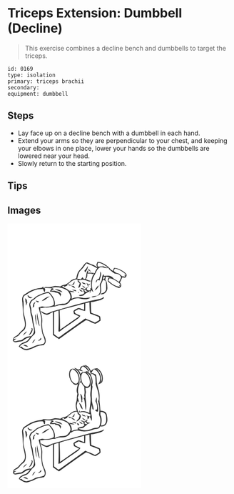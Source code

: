 # Triceps Extension: Dumbbell (Decline)
> This exercise combines a decline bench and dumbbells to target the triceps.

``` 
id: 0169 
type: isolation 
primary: triceps brachii 
secondary:  
equipment: dumbbell 
``` 

## Steps

 - Lay face up on a decline bench with a dumbbell in each hand.
 - Extend your arms so they are perpendicular to your chest, and keeping your elbows in one place, lower your hands so the dumbbells are lowered near your head.
 - Slowly return to the starting position.

## Tips


## Images

<svg width="300" height="296" viewBox="0 0 225 222" xmlns="http://www.w3.org/2000/svg">
  <g fill="#FFF">
    <path d="M0 0h225v222H0V0m151.34 64.55c-.59 1.74-1.55 3.41-1.73 5.26.41 1.4 1.31 2.57 2 3.84-2.54-1.71-5.29-3.06-7.98-4.49-2.98-.73-5.73-2.1-8.48-3.42-2.04-1.05-4.03.65-5.31 2.09-2.8 3.23-4.89 7.05-8.09 9.94-4.13 3.68-5.09 9.37-6.12 14.52-4.15.73-8.47 2.15-11.05 5.71-2.29 1.4-4.4 3.06-6.76 4.33-3.2.67-6.46 1.39-9.08 3.48-3.25-.37-6.5-1.11-9.79-.86-3.31.54-6.41 2.33-9.86 1.95-2.7.09-6.35-1.15-7.96 1.82-.64-.9-.88-1.98-1.13-3.02-1.09 1.11-2.25 2.45-3.94 2.48-6.98.45-13.8 2.65-19.92 5.99-2.98 2-5.93 4.03-9 5.89-3.04 3.65-2.83 8.69-2.05 13.1-.02 4.95.97 9.83.9 14.79-.03 8.13 4.29 15.77 3.22 23.94-1 5.89-6.85 8.54-10.04 13.03-2.14 3.44-6.6 4.09-9.03 7.2-.57 1.53-.89 3.13-1.33 4.7 1.64 1.25 3.36 3.17 5.65 2.4 3.54-1.04 7.38-.76 10.84-1.98 3.82-2.97 7.85-5.81 12.87-6.21-2.45 2.74-4.49 6.32-8.14 7.61-4.36 1.39-9.22 3.55-11.09 8.04 4.36 2.56 8.59 6.3 13.99 5.94 4.32-1.42 8.8-2.47 12.8-4.71 4.72-2.78 10.3-2.98 15.54-4.06 1.44-1.72 3.06-3.61 2.98-5.99.52-6.47-4.56-11.59-5.17-17.84-.56-4.68-1.42-9.39-.8-14.11.78-6.23-.96-12.37-2.79-18.25-.74-2.19-.35-4.5-.13-6.73l.45.44.45.44c2.62.34 5.12-1.2 7.79-.79 5.25.57 10.2-1.62 15.4-1.73 3.5-.79 6.83-2.54 10.53-2.2 5.95.43 12.94-1.64 15.5-7.53 1.59-.42 3.09-1.09 4.22-2.32 4.32-1.93 9.25-2.58 13.73-.78 5.32.98 12.02 1.45 16.36-2.19-4.55.03-9.18 1.45-13.77.42-6.08-1.29-12.67-1.22-18.27 1.74 1.23-4.28-.59-8.55-2.86-12.12 2.71.49 5.45.91 8.21.64-2.77-1.5-5.91-1.94-8.98-2.34.21.52.61 1.57.81 2.1-2.95-4.84-8.77-6.25-13.42-8.87 1.6-.71 3.2-1.41 4.83-2.05l-1.81 1.22c.47.43.94.87 1.41 1.3 1.48-.85 3.04-1.57 4.6-2.24.03-.41.1-1.24.13-1.65 5.31-3.58 10.24-9.85 17.43-8.11.01.68.04 2.04.05 2.72.2 1.82 3.3 1.95 3.19 3.95-.63 2.27-1.65 4.39-2.54 6.56 2.8.83 3.34-2.59 4.3-4.45 1.35-3.3-2.38-5.54-4.33-7.51 3.7-.51 7.55-2.32 11.21-.63 3.23.75 6.46 3.36 9.86 1.92 0-.17.01-.51.02-.69-2.49-.26-4.84-1.09-7.07-2.19-.27-.18-.83-.55-1.11-.73 2.48-2.41 2.78-6 2.55-9.24 2.53.1 5.06.08 7.59.01l-.24 1.29c1.3-.68 2.63-1.33 4.16-1.25-5.51 7.15-5.62 16.54-4.77 25.12l-2.29-.28c.34.61 1.02 1.81 1.37 2.42-.69.27-2.05.83-2.73 1.1l-3.27-.72c-.36-.76-.72-1.51-1.08-2.26.89-.93 1.73-1.9 2.54-2.9-2.58 1.09-4.55 3.12-7.01 4.4l-.51-1.77c-1.58-.25-3.15-.52-4.71-.8.2.38.62 1.15.83 1.53 1.19.32 2.38.63 3.57.94-.13 2.12.65 4.06 1.9 5.74-.93.73-1.86 1.47-2.78 2.21-2.34.38-4.65.95-6.9 1.68 2.37 1.9 5.89 1.19 8.32-.12 2.84-3.53 7.11-5.13 11.01-7.13-.42 1.38-.78 2.78-1.09 4.19 1.3-1.76 2.02-3.85 2.86-5.84.82 1.49 1.94 2.7 3.37 3.62-2.84-6.28-2.94-13.39-1.68-20.08.92-4.92 4.23-8.82 6.12-13.36 1.85-3.63 4.19-8.02 8.68-8.61 3.84.03 7.47 2.71 11.34 1.3 1.58-.53 1.68 1.83 2.38 2.7 2.52 2.12 5.07 4.23 7.81 6.06 2.48 1.85 5.97.58 8.43 2.45 1.72 1.07 2.8 2.86 3.8 4.58-.91 2.72-2.36 5.22-3.64 7.78-2.91-1.97-5.86-3.89-9-5.47-1.38-1.66-2.92-3.29-4.99-4.08-3.57-1.78-7.64-.62-11.42-.45-.11-.71-.32-2.14-.43-2.85-3.94 3.14-1.89 8.57-4.21 12.52-.94 2.29-3.08 4.43-2.3 7.09.82 4.85 1.86 10.74-2.08 14.58-2.91 3.77-9.23.88-12.14 4.42 2.59.27 5.08-.7 7.55-1.38 2.87-1.05 6.36-1.91 7.73-4.98 2.67-4.8-.1-10.25.89-15.3 1.19-2.54 2.39-5.08 3.4-7.69 1.57.71 3.76.76 4.69 2.43.94 4.69.62 9.5.7 14.25-1.04 1.59-1.89 3.38-3.41 4.59-2.06 1.08-4.62 1.2-6.23 3.03 6.36 1.17 11.86-4.51 11.68-10.68-.38-4.63-.07-10.06-3.61-13.6.42-1.78.8-3.56 1.08-5.37 2.87.37 5.71.96 8.57 1.44-1.3.06-2.61.12-3.9.2-.94 2.32-2.73 5.28-.32 7.39 4.58 4.25 10.17 7.53 16.04 9.66a3.582 3.582 0 0 0 5.06-2.67c1.29-2.2-.72-4.22-1.89-5.91 1.36-2.91 2.65-5.85 4.04-8.75 1.57.36 3.16.54 4.77.53 2.03-1.3 3.54-4.64 1.52-6.54-1.94-2.42-4.64-4.06-7.25-5.65-3.96-2.25-8.26-4.44-12.94-4.23-.66 1.66-1.3 3.33-1.86 5.03-1.27-.88-2.55-1.73-3.83-2.57a31.864 31.864 0 0 0-8.8-7.8c-4.06-2.43-8.47-5-13.38-4.66m4.53 16.04c.27 4.17-.33 8.3-2 12.15-3.4.55-5.62 3.36-5.09 6.86.97-1.57 1.82-3.19 2.65-4.83 1.2.26 2.4.53 3.6.8.36-4.89 4.69-10.6.84-14.98m-46.08 21.35c-.89.55-1.78 1.11-2.67 1.67-1.84-.66-3.72-1.22-5.67-1.49 2.8 3.65 7.27 1.38 10.59-.15.43-1.64.84-3.3 1.22-4.95-1.29 1.54-2.43 3.2-3.47 4.92m15.16-3.42c1.21 2.93 4.22 3.31 7.03 3.57-.67-.63-1.35-1.26-2.02-1.89-1.69-.51-3.34-1.11-5.01-1.68m7.87 1.08c1.43 2.38 2 5.11 3.14 7.62.06-1.19.19-3.58.26-4.77.72.18 2.17.53 2.89.71-.41-.53-1.22-1.6-1.63-2.13-.47.43-.94.85-1.41 1.28-1.07-.92-2.16-1.82-3.25-2.71m-7.22 4.52c.99 2.23 2.86 4.48 5.55 3.39-1.82-1.18-3.65-2.34-5.55-3.39m26.71.39c-2.21 2.37-4.02 5.11-5.63 7.91 3.28-1.67 5.41-4.73 6.8-8.04-.29.03-.88.1-1.17.13m-45.35.17c2.2 1.51 4.41 3.07 6.94 3.99-.72-1.2-1.44-2.41-2.31-3.5-1.53-.27-3.07-.43-4.63-.49m.69 6.49c2.58 1.18 5.27 2.07 7.98 2.9-.14-.51-.43-1.55-.58-2.07-2.44-.47-4.91-.78-7.4-.83m12.92-.74c1.13 2.54 3.32 4.2 6.21 3.76-1.83-1.62-3.96-2.82-6.21-3.76m-1.42 4.66c-1.32 3.08 3.33-.04 0 0m42.46 8.33c-1.84 1.46-3.85 2.75-6.21 3.16-9.18 1.91-18.43 3.61-27.42 6.34-17.28 4.63-34.53 9.37-51.69 14.45-3.17.89-6.02 2.68-9.22 3.48-4.28 1.26-7.37-3.11-11.4-3.65 2.17 3.11 5.75 4.84 9.28 5.89 4.48.87 7.47-3.1 11.4-4.32.16 12.76.03 25.52.14 38.28 3.33 2.44 6.74 4.77 10.19 7.04 14.87-11 29.93-21.79 45.37-31.97 5.64.86 10.19 5.24 15.81 6.22 3.21-1.21 5.83-3.59 8.72-5.4-.24-2.42.03-5.05-1.18-7.25-4.61-2.38-9.65-3.81-14.43-5.82-.62-6.01-.58-12.04-.8-18.07 4.77.07 9.3-1.61 13.9-2.64 3.02-.61 5.66-2.21 8.14-3.96-.15-.44-.45-1.33-.6-1.78z"/>
    <path d="M152.32 65.93c6.21.09 11.14 4.32 16.25 7.27-.55.31-1.11.62-1.66.92-1.58-.67-3.22-1.19-4.86-1.69a49.88 49.88 0 0 0-2.93-2.89c.5.66 1.49 1.99 1.99 2.65-2.7-.47-5.44-.28-8.02.66-.67-.94-1.39-1.85-1.96-2.86.29-1.38.78-2.71 1.19-4.06zM132.58 66.66c6.24 2.57 12.69 4.75 18.38 8.47-1.95 2.46-3.56 5.19-4.35 8.25-3.8-.91-7.71-.86-11.56-.4.42-1.63.84-3.26 1.16-4.91-4.91 3.51-2.36 10.17-5.4 14.76-2.21 1.3-3.8-1.13-4.59-2.87-.97 1.27-2.02 2.49-3.07 3.7-1.97-.27-3.93-.57-5.89-.88 1.42-4.97 2-10.72 6.09-14.37 3.77-3.33 6.28-7.75 9.23-11.75m.09 8.95c-1.12 1.2-2.22 2.42-3.32 3.64.48.95.96 1.9 1.43 2.85 2.09-3.27 4.77-6.58 4.36-10.73-.9 1.36-1.71 2.79-2.47 4.24m2.95-.11c.25 2.72 2.56 4.37 4.77 5.55-1.21-2.14-2.89-3.98-4.77-5.55zM180.45 75.82c4.22.15 7.99 2.21 11.55 4.28 2.99 1.84 6.4 3.76 7.37 7.44-.73-.37-2.19-1.12-2.92-1.49.58 1.03 1.14 2.06 1.7 3.1-1.71-.08-3.42-.08-5.1-.37-2.62-1.9-4.67-4.8-8.09-5.34-2.66-.39-4.7-2.1-6.33-4.11.61-1.17 1.22-2.34 1.82-3.51zM161.15 89.39l2.91.2c-.55 1.47-1.11 2.92-1.65 4.39-.41-.27-1.21-.81-1.62-1.07l.36-3.52zM171.47 91.83c5.77.72 10.87 3.9 15.41 7.36 1.71 1.23 2.82 3.04 3.49 5.02-.68-.3-2.03-.88-2.7-1.17.48 1.03.97 2.06 1.44 3.1-7.63-.13-14.22-5.11-19.45-10.25.61-1.35 1.21-2.71 1.81-4.06zM74.16 108.07c8.84-2.85 18.53-.24 26.36 4.25 3.17 3.04 5.28 7.38 5.58 11.75-1.66 5.22-6.03 10.94-12.1 10.64-5.14-.22-9.99 1.62-14.67 3.52 1.8-7.78-2.23-15.64-7.55-21.12-1.09-.96-2.25-2.35-3.85-2.16-5.74.83-10.98 3.46-16.27 5.67-3.89 1.56-6.41 5.11-10.05 7.07-3 1.49-4.25 4.84-4.94 7.9-.25 3.9 1.7 7.53 1.75 11.41.04 5.24 2.66 9.96 3.01 15.15.55 5.74 2.78 11.16 3.29 16.9.14 3.96-2.12 7.36-4.74 10.1-3.55.42-7.38.39-10.47 2.42-2.86 1.53-5.04 4.62-8.56 4.6-3.75.21-7.36 2.46-11.12.87 1.66-1.31 3.43-2.46 5.09-3.76l-4.77.72c1.68-1.73 3.52-3.33 5.82-4.16 3.28-1.12 4.62-4.6 7.02-6.81 2.25-2.42 5.73-3.87 6.79-7.22 2.44-6.76.39-14.03-1.29-20.71-3.05-8-.56-16.7-1.62-24.94-1.13-2.95-.66-6.45 1.48-8.82 4.87-2.86 9.38-6.42 14.74-8.36 5.15-2.37 10.88-3.05 16.5-3.03 1.23 1.54 1 4.4 3.15 5.02.68-1.79.41-3.75.57-5.62-.36-.34-1.07-1.02-1.43-1.36 4.22.32 8.44.67 12.68.68-1.21 1.89-2.41 3.79-3.43 5.79 2.92.16 5.85.21 8.73.76.15.14.45.44.6.58 4.1-.08 8.73 2.61 8.04 7.27.53-1.26 1.09-2.51 1.68-3.74-.85-4.24-5.29-5.09-8.89-5.66l-.54-.38c-2.4-.57-4.9-.24-7.34-.33 1.52-1.07 3.08-2.09 4.61-3.16-1.31-.53-2.62-1.05-3.86-1.73m5.24 2.07c4.1 2.32 8.61 3.9 13.09 5.36-2.78-4.36-8.46-4.73-13.09-5.36m-45.8 11.08c1.24 1.45 2.09 3.7 4.21 3.98 1.57.6 3.04-.31 4.4-.99-2.94-.27-6.03-.74-7.23-3.85-.34.21-1.04.64-1.38.86m-3.78 4.31c.11 2.49.51 4.95.64 7.43l1-1.1c-.39 2.04-.55 4.1-.49 6.17 1.04-2.02 1.79-4.16 2.63-6.27l-1.21.33c1.09-2.67-.5-5.04-2.57-6.56m10.19 49.7c.34.87.68 1.74 1.03 2.61-1.25 3.45-3.32 6.49-5.16 9.63 4.07-2.01 6.84-6.68 6.23-11.23-.52-.25-1.57-.75-2.1-1.01m-14.06 12.74c2.64-1.88 5-4.16 6.91-6.78-3.08 1.32-5.4 3.82-6.91 6.78zM129.68 113.01c-1.33-2.22 1.69-1.8 2.78-2.46l-1.04 1.41c.83.52 2.5 1.56 3.33 2.08-1.6.26-4.88 1.42-5.07-1.03z"/>
    <path d="M52.11 122.11c5.67-2.27 11.22-5.68 17.58-5.19 4.92 5.18 9.61 12.28 8.14 19.73-5.29 3.06-11.72 3.73-17.69 2.77-2.7-.66-5.22.6-7.67 1.53.96 5.15 2.66 10.11 3.94 15.17 1.24 5.2-.02 10.53.36 15.79.74 5.67.87 11.55 3.54 16.75 1.1 3.93 4.37 9.03 1.04 12.65-5.15 2.41-11.27 1.95-16.32 4.76-5.63 2.81-12.32 6.16-18.56 3.39-.95-.76-1.74-1.7-2.59-2.57-.83-.04-2.5-.11-3.33-.15 2.18-4.57 7.78-5.39 12-7.21 4.14-2.5 6.06-7.21 9.43-10.48 1.8-1.82 4.47-3.33 4.58-6.2-.36-8.48-3.5-16.56-3.97-25.04-.12-3.77-2.69-6.96-2.43-10.76.3-3.97-1.31-7.68-2.04-11.51 1.42-2.39 2.12-5.53 4.85-6.83 3.35-1.79 5.54-5.2 9.14-6.6m5.43 8.05c5.36-.84 9.13-5.22 13.61-7.91-5.29 1.04-9.87 4.14-13.61 7.91m-9.92-.77c.69 1.81 2.33 2.67 4.14 3 .3-.39.88-1.16 1.18-1.54-1.79-.46-3.54-1-5.32-1.46m-5.17 11.97l2.48-2.24c.06-1.3.12-2.6.19-3.9.67-1.06 1.32-2.13 1.92-3.22-4.35 1.04-3.77 5.92-4.59 9.36m2.78 8.87c.5.61.5.61 0 0m4.46 6.24c1.09 5.42 1.48 11.14 4.16 16.09-.42-7.57-3.35-14.79-3.62-22.41-.46 2.06-.95 4.2-.54 6.32m-3.1-4.26c-.43 6.4.62 12.85 2.62 18.93-.38-4.71-1.27-9.36-1.38-14.09.05-1.71-.46-3.34-1.24-4.84m9.48 39.65c-.36.59-1.09 1.77-1.46 2.37-1.17.81-2.31 1.7-3.34 2.7 2.28-.34 7.36-2.12 4.8-5.07M41.5 201.4c2.22-2.08 4.04-4.59 5.24-7.4-2.51 1.81-4.55 4.33-5.24 7.4M26.4 204c2.5 1.52 5.22 2.87 8.22 2.89-1.84-2.65-5.16-3.67-8.22-2.89zM130.91 133.95c2.27-.57 4.55-1.13 6.81-1.75.25 6.32.29 12.76 1.05 18.99 5.07 1.87 10.14 3.75 15.17 5.73.27 1.65.54 3.31.8 4.97-2.48 1.69-5 3.35-7.78 4.51-5.14-2.92-10.86-4.49-16.15-7.07-11.85 8.61-23.71 17.2-35.75 25.56-3.16 2.18-5.9 5.09-9.64 6.3-2.36-1.85-4.94-3.41-7.09-5.51-.24-12.39-.05-24.81-.03-37.21 2.51-.85 5.04-1.63 7.57-2.41.61 11.67.16 23.41-.19 35.1.45.06 1.36.19 1.81.25 10.03-7.72 20.79-14.44 31.05-21.84 1.74-1.21 2.84-3.05 4.05-4.73-2.95-1.5-6.11-2.66-8.86-4.53-.36-.97-.67-1.95-.93-2.95 2.29-1.28 4.58-2.55 6.91-3.76 3.54 1.39 7.14 2.68 10.93 3.12.18-4.25.16-8.51.27-12.77z"/>
    <path d="M94.64 143.53c11.46-2.93 22.87-6.08 34.28-9.18.03 3.52.05 7.04.08 10.56-3.94-1.03-8.21-4.73-12.19-2.11-2.01 1.25-4.55 2.11-5.89 4.16.15 1.62.55 3.2.91 4.79 2.9 1.43 5.82 2.81 8.73 4.21-10.84 7.16-21.34 14.82-32.07 22.14.01-10.73-.29-21.46-.78-32.16 2.19-1.11 4.58-1.73 6.93-2.41z"/>
  </g>
  <g fill="#333">
    <path d="M151.34 64.55c4.91-.34 9.32 2.23 13.38 4.66 3.39 2.03 6.38 4.68 8.8 7.8 1.28.84 2.56 1.69 3.83 2.57.56-1.7 1.2-3.37 1.86-5.03 4.68-.21 8.98 1.98 12.94 4.23 2.61 1.59 5.31 3.23 7.25 5.65 2.02 1.9.51 5.24-1.52 6.54a20.7 20.7 0 0 1-4.77-.53c-1.39 2.9-2.68 5.84-4.04 8.75 1.17 1.69 3.18 3.71 1.89 5.91a3.582 3.582 0 0 1-5.06 2.67c-5.87-2.13-11.46-5.41-16.04-9.66-2.41-2.11-.62-5.07.32-7.39 1.29-.08 2.6-.14 3.9-.2-2.86-.48-5.7-1.07-8.57-1.44-.28 1.81-.66 3.59-1.08 5.37 3.54 3.54 3.23 8.97 3.61 13.6.18 6.17-5.32 11.85-11.68 10.68 1.61-1.83 4.17-1.95 6.23-3.03 1.52-1.21 2.37-3 3.41-4.59-.08-4.75.24-9.56-.7-14.25-.93-1.67-3.12-1.72-4.69-2.43-1.01 2.61-2.21 5.15-3.4 7.69-.99 5.05 1.78 10.5-.89 15.3-1.37 3.07-4.86 3.93-7.73 4.98-2.47.68-4.96 1.65-7.55 1.38 2.91-3.54 9.23-.65 12.14-4.42 3.94-3.84 2.9-9.73 2.08-14.58-.78-2.66 1.36-4.8 2.3-7.09 2.32-3.95.27-9.38 4.21-12.52.11.71.32 2.14.43 2.85 3.78-.17 7.85-1.33 11.42.45 2.07.79 3.61 2.42 4.99 4.08 3.14 1.58 6.09 3.5 9 5.47 1.28-2.56 2.73-5.06 3.64-7.78-1-1.72-2.08-3.51-3.8-4.58-2.46-1.87-5.95-.6-8.43-2.45-2.74-1.83-5.29-3.94-7.81-6.06-.7-.87-.8-3.23-2.38-2.7-3.87 1.41-7.5-1.27-11.34-1.3-4.49.59-6.83 4.98-8.68 8.61-1.89 4.54-5.2 8.44-6.12 13.36-1.26 6.69-1.16 13.8 1.68 20.08a9.923 9.923 0 0 1-3.37-3.62c-.84 1.99-1.56 4.08-2.86 5.84.31-1.41.67-2.81 1.09-4.19-3.9 2-8.17 3.6-11.01 7.13-2.43 1.31-5.95 2.02-8.32.12 2.25-.73 4.56-1.3 6.9-1.68.92-.74 1.85-1.48 2.78-2.21-1.25-1.68-2.03-3.62-1.9-5.74-1.19-.31-2.38-.62-3.57-.94-.21-.38-.63-1.15-.83-1.53 1.56.28 3.13.55 4.71.8l.51 1.77c2.46-1.28 4.43-3.31 7.01-4.4-.81 1-1.65 1.97-2.54 2.9.36.75.72 1.5 1.08 2.26l3.27.72c.68-.27 2.04-.83 2.73-1.1-.35-.61-1.03-1.81-1.37-2.42l2.29.28c-.85-8.58-.74-17.97 4.77-25.12-1.53-.08-2.86.57-4.16 1.25l.24-1.29c-2.53.07-5.06.09-7.59-.01.23 3.24-.07 6.83-2.55 9.24.28.18.84.55 1.11.73 2.23 1.1 4.58 1.93 7.07 2.19-.01.18-.02.52-.02.69-3.4 1.44-6.63-1.17-9.86-1.92-3.66-1.69-7.51.12-11.21.63 1.95 1.97 5.68 4.21 4.33 7.51-.96 1.86-1.5 5.28-4.3 4.45.89-2.17 1.91-4.29 2.54-6.56.11-2-2.99-2.13-3.19-3.95-.01-.68-.04-2.04-.05-2.72-7.19-1.74-12.12 4.53-17.43 8.11-.03.41-.1 1.24-.13 1.65-1.56.67-3.12 1.39-4.6 2.24-.47-.43-.94-.87-1.41-1.3l1.81-1.22c-1.63.64-3.23 1.34-4.83 2.05 4.65 2.62 10.47 4.03 13.42 8.87-.2-.53-.6-1.58-.81-2.1 3.07.4 6.21.84 8.98 2.34-2.76.27-5.5-.15-8.21-.64 2.27 3.57 4.09 7.84 2.86 12.12 5.6-2.96 12.19-3.03 18.27-1.74 4.59 1.03 9.22-.39 13.77-.42-4.34 3.64-11.04 3.17-16.36 2.19-4.48-1.8-9.41-1.15-13.73.78-1.13 1.23-2.63 1.9-4.22 2.32-2.56 5.89-9.55 7.96-15.5 7.53-3.7-.34-7.03 1.41-10.53 2.2-5.2.11-10.15 2.3-15.4 1.73-2.67-.41-5.17 1.13-7.79.79l-.45-.44-.45-.44c-.22 2.23-.61 4.54.13 6.73 1.83 5.88 3.57 12.02 2.79 18.25-.62 4.72.24 9.43.8 14.11.61 6.25 5.69 11.37 5.17 17.84.08 2.38-1.54 4.27-2.98 5.99-5.24 1.08-10.82 1.28-15.54 4.06-4 2.24-8.48 3.29-12.8 4.71-5.4.36-9.63-3.38-13.99-5.94 1.87-4.49 6.73-6.65 11.09-8.04 3.65-1.29 5.69-4.87 8.14-7.61-5.02.4-9.05 3.24-12.87 6.21-3.46 1.22-7.3.94-10.84 1.98-2.29.77-4.01-1.15-5.65-2.4.44-1.57.76-3.17 1.33-4.7 2.43-3.11 6.89-3.76 9.03-7.2 3.19-4.49 9.04-7.14 10.04-13.03 1.07-8.17-3.25-15.81-3.22-23.94.07-4.96-.92-9.84-.9-14.79-.78-4.41-.99-9.45 2.05-13.1 3.07-1.86 6.02-3.89 9-5.89 6.12-3.34 12.94-5.54 19.92-5.99 1.69-.03 2.85-1.37 3.94-2.48.25 1.04.49 2.12 1.13 3.02 1.61-2.97 5.26-1.73 7.96-1.82 3.45.38 6.55-1.41 9.86-1.95 3.29-.25 6.54.49 9.79.86 2.62-2.09 5.88-2.81 9.08-3.48 2.36-1.27 4.47-2.93 6.76-4.33 2.58-3.56 6.9-4.98 11.05-5.71 1.03-5.15 1.99-10.84 6.12-14.52 3.2-2.89 5.29-6.71 8.09-9.94 1.28-1.44 3.27-3.14 5.31-2.09 2.75 1.32 5.5 2.69 8.48 3.42 2.69 1.43 5.44 2.78 7.98 4.49-.69-1.27-1.59-2.44-2-3.84.18-1.85 1.14-3.52 1.73-5.26m.98 1.38c-.41 1.35-.9 2.68-1.19 4.06.57 1.01 1.29 1.92 1.96 2.86 2.58-.94 5.32-1.13 8.02-.66-.5-.66-1.49-1.99-1.99-2.65 1.01.92 1.99 1.88 2.93 2.89 1.64.5 3.28 1.02 4.86 1.69.55-.3 1.11-.61 1.66-.92-5.11-2.95-10.04-7.18-16.25-7.27m-19.74.73c-2.95 4-5.46 8.42-9.23 11.75-4.09 3.65-4.67 9.4-6.09 14.37 1.96.31 3.92.61 5.89.88 1.05-1.21 2.1-2.43 3.07-3.7.79 1.74 2.38 4.17 4.59 2.87 3.04-4.59.49-11.25 5.4-14.76-.32 1.65-.74 3.28-1.16 4.91 3.85-.46 7.76-.51 11.56.4.79-3.06 2.4-5.79 4.35-8.25-5.69-3.72-12.14-5.9-18.38-8.47m47.87 9.16c-.6 1.17-1.21 2.34-1.82 3.51 1.63 2.01 3.67 3.72 6.33 4.11 3.42.54 5.47 3.44 8.09 5.34 1.68.29 3.39.29 5.1.37-.56-1.04-1.12-2.07-1.7-3.1.73.37 2.19 1.12 2.92 1.49-.97-3.68-4.38-5.6-7.37-7.44-3.56-2.07-7.33-4.13-11.55-4.28m-19.3 13.57l-.36 3.52c.41.26 1.21.8 1.62 1.07.54-1.47 1.1-2.92 1.65-4.39l-2.91-.2m10.32 2.44c-.6 1.35-1.2 2.71-1.81 4.06 5.23 5.14 11.82 10.12 19.45 10.25-.47-1.04-.96-2.07-1.44-3.1.67.29 2.02.87 2.7 1.17-.67-1.98-1.78-3.79-3.49-5.02-4.54-3.46-9.64-6.64-15.41-7.36m-97.31 16.24c1.24.68 2.55 1.2 3.86 1.73-1.53 1.07-3.09 2.09-4.61 3.16 2.44.09 4.94-.24 7.34.33l.54.38c3.6.57 8.04 1.42 8.89 5.66-.59 1.23-1.15 2.48-1.68 3.74.69-4.66-3.94-7.35-8.04-7.27-.15-.14-.45-.44-.6-.58-2.88-.55-5.81-.6-8.73-.76 1.02-2 2.22-3.9 3.43-5.79-4.24-.01-8.46-.36-12.68-.68.36.34 1.07 1.02 1.43 1.36-.16 1.87.11 3.83-.57 5.62-2.15-.62-1.92-3.48-3.15-5.02-5.62-.02-11.35.66-16.5 3.03-5.36 1.94-9.87 5.5-14.74 8.36-2.14 2.37-2.61 5.87-1.48 8.82 1.06 8.24-1.43 16.94 1.62 24.94 1.68 6.68 3.73 13.95 1.29 20.71-1.06 3.35-4.54 4.8-6.79 7.22-2.4 2.21-3.74 5.69-7.02 6.81-2.3.83-4.14 2.43-5.82 4.16l4.77-.72c-1.66 1.3-3.43 2.45-5.09 3.76 3.76 1.59 7.37-.66 11.12-.87 3.52.02 5.7-3.07 8.56-4.6 3.09-2.03 6.92-2 10.47-2.42 2.62-2.74 4.88-6.14 4.74-10.1-.51-5.74-2.74-11.16-3.29-16.9-.35-5.19-2.97-9.91-3.01-15.15-.05-3.88-2-7.51-1.75-11.41.69-3.06 1.94-6.41 4.94-7.9 3.64-1.96 6.16-5.51 10.05-7.07 5.29-2.21 10.53-4.84 16.27-5.67 1.6-.19 2.76 1.2 3.85 2.16 5.32 5.48 9.35 13.34 7.55 21.12 4.68-1.9 9.53-3.74 14.67-3.52 6.07.3 10.44-5.42 12.1-10.64-.3-4.37-2.41-8.71-5.58-11.75-7.83-4.49-17.52-7.1-26.36-4.25m55.52 4.94c.19 2.45 3.47 1.29 5.07 1.03-.83-.52-2.5-1.56-3.33-2.08l1.04-1.41c-1.09.66-4.11.24-2.78 2.46m-77.57 9.1c-3.6 1.4-5.79 4.81-9.14 6.6-2.73 1.3-3.43 4.44-4.85 6.83.73 3.83 2.34 7.54 2.04 11.51-.26 3.8 2.31 6.99 2.43 10.76.47 8.48 3.61 16.56 3.97 25.04-.11 2.87-2.78 4.38-4.58 6.2-3.37 3.27-5.29 7.98-9.43 10.48-4.22 1.82-9.82 2.64-12 7.21.83.04 2.5.11 3.33.15.85.87 1.64 1.81 2.59 2.57 6.24 2.77 12.93-.58 18.56-3.39 5.05-2.81 11.17-2.35 16.32-4.76 3.33-3.62.06-8.72-1.04-12.65-2.67-5.2-2.8-11.08-3.54-16.75-.38-5.26.88-10.59-.36-15.79-1.28-5.06-2.98-10.02-3.94-15.17 2.45-.93 4.97-2.19 7.67-1.53 5.97.96 12.4.29 17.69-2.77 1.47-7.45-3.22-14.55-8.14-19.73-6.36-.49-11.91 2.92-17.58 5.19z"/>
    <path d="M132.67 75.61c.76-1.45 1.57-2.88 2.47-4.24.41 4.15-2.27 7.46-4.36 10.73-.47-.95-.95-1.9-1.43-2.85 1.1-1.22 2.2-2.44 3.32-3.64zM135.62 75.5c1.88 1.57 3.56 3.41 4.77 5.55-2.21-1.18-4.52-2.83-4.77-5.55zM155.87 80.59c3.85 4.38-.48 10.09-.84 14.98-1.2-.27-2.4-.54-3.6-.8-.83 1.64-1.68 3.26-2.65 4.83-.53-3.5 1.69-6.31 5.09-6.86 1.67-3.85 2.27-7.98 2-12.15zM109.79 101.94c1.04-1.72 2.18-3.38 3.47-4.92-.38 1.65-.79 3.31-1.22 4.95-3.32 1.53-7.79 3.8-10.59.15 1.95.27 3.83.83 5.67 1.49.89-.56 1.78-1.12 2.67-1.67zM124.95 98.52c1.67.57 3.32 1.17 5.01 1.68.67.63 1.35 1.26 2.02 1.89-2.81-.26-5.82-.64-7.03-3.57zM132.82 99.6c1.09.89 2.18 1.79 3.25 2.71.47-.43.94-.85 1.41-1.28.41.53 1.22 1.6 1.63 2.13-.72-.18-2.17-.53-2.89-.71-.07 1.19-.2 3.58-.26 4.77-1.14-2.51-1.71-5.24-3.14-7.62zM125.6 104.12c1.9 1.05 3.73 2.21 5.55 3.39-2.69 1.09-4.56-1.16-5.55-3.39zM152.31 104.51c.29-.03.88-.1 1.17-.13-1.39 3.31-3.52 6.37-6.8 8.04 1.61-2.8 3.42-5.54 5.63-7.91zM106.96 104.68c1.56.06 3.1.22 4.63.49.87 1.09 1.59 2.3 2.31 3.5-2.53-.92-4.74-2.48-6.94-3.99zM79.4 110.14c4.63.63 10.31 1 13.09 5.36-4.48-1.46-8.99-3.04-13.09-5.36zM107.65 111.17c2.49.05 4.96.36 7.4.83.15.52.44 1.56.58 2.07-2.71-.83-5.4-1.72-7.98-2.9zM120.57 110.43c2.25.94 4.38 2.14 6.21 3.76-2.89.44-5.08-1.22-6.21-3.76zM119.15 115.09c3.33-.04-1.32 3.08 0 0zM33.6 121.22c.34-.22 1.04-.65 1.38-.86 1.2 3.11 4.29 3.58 7.23 3.85-1.36.68-2.83 1.59-4.4.99-2.12-.28-2.97-2.53-4.21-3.98zM57.54 130.16c3.74-3.77 8.32-6.87 13.61-7.91-4.48 2.69-8.25 7.07-13.61 7.91zM161.61 123.42c.15.45.45 1.34.6 1.78-2.48 1.75-5.12 3.35-8.14 3.96-4.6 1.03-9.13 2.71-13.9 2.64.22 6.03.18 12.06.8 18.07 4.78 2.01 9.82 3.44 14.43 5.82 1.21 2.2.94 4.83 1.18 7.25-2.89 1.81-5.51 4.19-8.72 5.4-5.62-.98-10.17-5.36-15.81-6.22-15.44 10.18-30.5 20.97-45.37 31.97-3.45-2.27-6.86-4.6-10.19-7.04-.11-12.76.02-25.52-.14-38.28-3.93 1.22-6.92 5.19-11.4 4.32-3.53-1.05-7.11-2.78-9.28-5.89 4.03.54 7.12 4.91 11.4 3.65 3.2-.8 6.05-2.59 9.22-3.48 17.16-5.08 34.41-9.82 51.69-14.45 8.99-2.73 18.24-4.43 27.42-6.34 2.36-.41 4.37-1.7 6.21-3.16m-30.7 10.53c-.11 4.26-.09 8.52-.27 12.77-3.79-.44-7.39-1.73-10.93-3.12-2.33 1.21-4.62 2.48-6.91 3.76.26 1 .57 1.98.93 2.95 2.75 1.87 5.91 3.03 8.86 4.53-1.21 1.68-2.31 3.52-4.05 4.73-10.26 7.4-21.02 14.12-31.05 21.84-.45-.06-1.36-.19-1.81-.25.35-11.69.8-23.43.19-35.1-2.53.78-5.06 1.56-7.57 2.41-.02 12.4-.21 24.82.03 37.21 2.15 2.1 4.73 3.66 7.09 5.51 3.74-1.21 6.48-4.12 9.64-6.3 12.04-8.36 23.9-16.95 35.75-25.56 5.29 2.58 11.01 4.15 16.15 7.07 2.78-1.16 5.3-2.82 7.78-4.51-.26-1.66-.53-3.32-.8-4.97-5.03-1.98-10.1-3.86-15.17-5.73-.76-6.23-.8-12.67-1.05-18.99-2.26.62-4.54 1.18-6.81 1.75m-36.27 9.58c-2.35.68-4.74 1.3-6.93 2.41.49 10.7.79 21.43.78 32.16 10.73-7.32 21.23-14.98 32.07-22.14-2.91-1.4-5.83-2.78-8.73-4.21-.36-1.59-.76-3.17-.91-4.79 1.34-2.05 3.88-2.91 5.89-4.16 3.98-2.62 8.25 1.08 12.19 2.11-.03-3.52-.05-7.04-.08-10.56-11.41 3.1-22.82 6.25-34.28 9.18zM29.82 125.53c2.07 1.52 3.66 3.89 2.57 6.56l1.21-.33c-.84 2.11-1.59 4.25-2.63 6.27-.06-2.07.1-4.13.49-6.17l-1 1.1c-.13-2.48-.53-4.94-.64-7.43zM47.62 129.39c1.78.46 3.53 1 5.32 1.46-.3.38-.88 1.15-1.18 1.54-1.81-.33-3.45-1.19-4.14-3zM42.45 141.36c.82-3.44.24-8.32 4.59-9.36-.6 1.09-1.25 2.16-1.92 3.22-.07 1.3-.13 2.6-.19 3.9l-2.48 2.24zM45.23 150.23c.5.61.5.61 0 0zM49.69 156.47c-.41-2.12.08-4.26.54-6.32.27 7.62 3.2 14.84 3.62 22.41-2.68-4.95-3.07-10.67-4.16-16.09zM46.59 152.21c.78 1.5 1.29 3.13 1.24 4.84.11 4.73 1 9.38 1.38 14.09-2-6.08-3.05-12.53-2.62-18.93zM40.01 175.23c.53.26 1.58.76 2.1 1.01.61 4.55-2.16 9.22-6.23 11.23 1.84-3.14 3.91-6.18 5.16-9.63-.35-.87-.69-1.74-1.03-2.61zM25.95 187.97c1.51-2.96 3.83-5.46 6.91-6.78-1.91 2.62-4.27 4.9-6.91 6.78zM56.07 191.86c2.56 2.95-2.52 4.73-4.8 5.07 1.03-1 2.17-1.89 3.34-2.7.37-.6 1.1-1.78 1.46-2.37zM41.5 201.4c.69-3.07 2.73-5.59 5.24-7.4-1.2 2.81-3.02 5.32-5.24 7.4zM26.4 204c3.06-.78 6.38.24 8.22 2.89-3-.02-5.72-1.37-8.22-2.89z"/>
  </g>
</svg>

<svg width="300" height="296" viewBox="0 0 225 222" xmlns="http://www.w3.org/2000/svg">
  <g fill="#FFF">
    <path d="M0 0h225v222H0V0m132.78 18.35c4.7 2.89 6.72 8.55 7.48 13.75-2.4-2.7-4.91-6.88-9.12-6.1.53.5 1.58 1.49 2.11 1.98 7.31 3.81 10.13 14.12 6.75 21.42 1.49 6.61-1.86 13.06-.34 19.65 1.29 9.17-2.19 18.1-1.98 27.2-4.82-2.93-10.7-4.34-16.11-2.19l-.2-2.71c-.5 1.15-.96 2.31-1.43 3.48.77.02 2.32.07 3.09.09 5.71-2.18 11.25 2.06 16.65 3.53-.12.87-.34 2.61-.45 3.48-2.5-.04-4.78-1.04-7.07-1.92.61.46 1.81 1.39 2.42 1.85.31 1.34-.71 3.3.43 4.29 2.06-.2 1.91-2.84 2.93-4.21 1.87 2.12 2.46 4.92 3.69 7.4.9-4.88-.15-9.8-1.31-14.53-1.43-4.35 1.21-8.56 1.41-12.9.42 2.49.88 4.98 1.16 7.5.65.48 1.3.97 1.95 1.45.18-6.16-3.42-11.68-2.71-17.86-.96-7.03-.41-14.08.87-21.03-.3-.89-.6-1.77-.9-2.65 2.38-5.58.31-11.59-1.82-16.87.31-.64.93-1.94 1.25-2.59 2.23 1.42 5.36 2.54 6.22 5.29.29 3.93.63 7.88.37 11.82 1.27 4.92 3.21 9.64 4.55 14.53.36 4.92 2.2 10.09-.25 14.78 1.22 5.48 2.86 11.05 2.14 16.72-.1 2.77-1.24 5.71.17 8.32 2.55 5.38 1.88 11.76-.39 17.12-.94 2.01-3.23 2.61-5.28 2.42-3.96-.23-7.36 2.05-11.06 3.04-6.19 1.97-13.2 1.46-18.88-1.76 2.88-.41 5.92-.42 8.67-1.47 2.31-2.28 4.98-4.13 7.34-6.35 1.42-.54 2.85-1.06 4.28-1.57-1.78-.3-3.56-.66-5.33-.99-.41-.82-.81-1.65-1.22-2.48 1.4-.35 2.05-1.05 1.94-2.11-2.27.1-3.61 2.56-5.63 3.44-1.66-1.89-4.25-1.82-6.52-2.13 1.54 1.08 3.22 1.93 4.99 2.59-.02 2.03.75 3.89 1.94 5.52-.92.74-1.85 1.47-2.77 2.21-3.02.44-5.94 1.32-8.79 2.4.09.63.26 1.89.35 2.52-3.78.21-7.51 1.11-10.86 2.9 1.66-4.29-.4-8.7-2.63-12.33 2.71.5 5.45.94 8.22.66-2.76-1.48-5.88-1.94-8.94-2.34.17.52.53 1.58.7 2.1-2.86-4.89-8.74-6.23-13.36-8.87 1.6-.72 3.21-1.42 4.85-2.07L94.53 105c.47.44.94.87 1.41 1.31 1.48-.87 3.04-1.58 4.61-2.25.01-.4.05-1.2.07-1.59 5.21-3.39 9.93-9.8 16.92-8.19.3 1.21.55 2.42.76 3.64 1.11.86 3.14 1.28 3.02 3.05-.42 1.58-1.05 3.1-1.59 4.65-1.7 1.33-3.15 2.95-3.88 5.02 3.73-1.72 7.15-4.79 7.57-9.1-.21-2.23-2.2-3.59-3.61-5.09-.53-1.4-1.07-2.8-1.64-4.17-.59-2.75-1.47-5.43-1.84-8.22.32-2.76 1.15-5.44 1.82-8.13.54.63 1.6 1.91 2.14 2.54-.34-2.86-1.19-5.62-2.19-8.31.61-1.71 1.15-3.44 1.68-5.18-2.46-6.27-.72-13.13 1.85-19.05-.52.28-1.56.85-2.08 1.14 4.11-8.29 1.2-19.67-6.69-24.67-2.88-1.28-6.61-.45-8.06 2.53-2.99 7.71.06 16.94 6.17 22.24 2.2 2.04 5.33 1.91 7.81.44-1.92 5.11-3.68 11.13-1.14 16.33-1.54 4.48-.28 9.34-2.02 13.77-1.8 4.92-.44 10.25 1.05 15.05-8.82-1.71-13.14 8.77-21.1 10.11-2.52.34-4.79 1.51-6.85 2.94-3.27-.38-6.54-1.12-9.85-.85-2.99.48-5.75 2.06-8.84 1.98-3.08.17-6.09-.66-9.16-.69-1.99.61-3.8 1.83-5.91 2.03-8.97.79-17.56 4.39-24.69 9.84-4.06 1.44-5.77 5.85-5.72 9.87.68 7.34 1.25 14.68 1.58 22.05.44 7.39 4.15 14.44 3.07 21.93-1.03 5.86-6.87 8.49-10.05 12.98-2.18 3.4-6.55 4.13-9.06 7.16-.56 1.45-.83 3-1.04 4.54 1.23 1.73 3.16 3.31 5.42 2.56 3.53-1.02 7.35-.76 10.79-1.96 3.84-2.96 7.88-5.82 12.91-6.23-2.62 3.05-4.97 6.99-9.18 7.98-3.01.78-5.46 2.77-8.16 4.22-.61 1.16-1.2 2.33-1.78 3.51 4.32 2.57 8.52 6.27 13.9 5.88 4.32-1.42 8.8-2.48 12.8-4.71 4.7-2.78 10.27-2.97 15.5-4.05 4.27-3.68 3.39-9.86 1.11-14.38-4.51-8.41-4.55-18.29-3.91-27.57.25-7.21-4.32-13.69-3.21-20.91l.51.42.5.43 1.37.16c3.34-1.32 6.91-.96 10.41-.99 3.69-.01 7.15-2.21 10.85-1.4 2.42-.78 4.79-1.73 7.27-2.27 3.68-.56 7.51.19 11.09-1.02 2.96-.65 5.15-2.82 7.44-4.63.09-.54.28-1.61.37-2.15 1.78-.3 3.47-.92 4.66-2.33 3.85-1.5 8.15-2.67 12.19-1.16 7.58 2.47 15.6.29 22.84-2.28 3.18-1.56 7.13-.34 9.89-2.9.47-.88.95-1.75 1.43-2.61 4.28 1.54 9.36-1.12 10.84-5.35 2.17-4.69.75-9.97-.08-14.82-1.23-4.43-6.3-5.92-10.42-5.65-.7-4.8-.8-9.67-1.45-14.47-.67-5.8.6-11.7-.82-17.42-1-4.59-2.75-9-3.38-13.68-1.22-5.14-.16-10.67-2.46-15.58-2.46-.63-4.82-2.57-7.46-1.78 1.18-2.59 2.62-5.08 4.66-7.09 9.45 4 13.89 17.39 6.86 25.46 2.83-1.01 6.69-1.66 7.36-5.16 1.94-7.54-.9-16.61-7.52-21.01-2.07-1.66-4.69.13-7 .26-1.98.84-3.59 2.26-4.94 3.9-1.78-4.79-5.22-10.35-11.04-10.14 1.09 1.01 2.34 1.8 3.57 2.62m-8.8-.25c-1.56 1.05-1.78 3.07-2.46 4.68-.81-.03-2.43-.09-3.24-.13 2.54 2.13 5.71 3.07 8.96 3.32a75.899 75.899 0 0 0-4.51-2.85c.96-2.09 2.4-3.89 3.93-5.58 3.72 1.7 6.93 4.31 8.76 8.04l-1.3.29c1.22.19 2.43.38 3.66.57-2.19-3.94-4.88-7.6-8.72-10.07-1.7.54-3.5.86-5.08 1.73m-3.04 11.99c2.09 3.84 1.05 8.34 2.43 12.38.98 3.78 3.48 6.87 5.98 9.77-.4 4.35 1.09 8.74-.1 13.03-.62 1.65.16 3.25.63 4.81-.46.2-1.39.58-1.85.77 2.95 6.58 2.03 13.95 3.58 20.83 2.95-10.12-2.12-20.5.26-30.66-.27-2.49-.76-4.96-.91-7.46 3.61 1.3 7.34-.45 8.49-4.09 2.38-7.61-.94-15.87-6.2-21.49-3.79-1.96-8.33-1.19-10.44 2.78-1.38-4.84-5.2-10.07-10.68-10.06 3.24 2.79 7.34 5.08 8.81 9.39m.47 15.51c1.39.49 2.14-1.79 1.44-2.75-1.25-.4-2.11 1.84-1.44 2.75m.95 18.12c.98 4.7 2.22 9.4 1.81 14.25.97-.38 1.94-.77 2.92-1.14-.42.02-1.27.07-1.69.1.69-4.6 1.39-10.19-3.04-13.21m27.54 5.93c-.81 2.09-1.44 4.24-1.98 6.41 2.72 4.33 3.54 9.35 2.42 14.36-.71.12-2.13.38-2.84.5.54 1.82 2.85 3.63 4.69 2.46.6-4.82-.08-9.64-1.43-14.28-1.14-3.06.12-6.36-.86-9.45m-29.51 9.37c1.41 4 2.74 8.49 6.09 11.3-.53-4.27-2.39-8.84-6.09-11.3m-10.65 23.01c-.92.5-1.84 1.01-2.75 1.51-1.79-.62-3.6-1.15-5.46-1.47 1.09.91 2.26 1.72 3.45 2.52 2.36-.84 4.72-1.69 7.05-2.61.43-1.65.85-3.3 1.23-4.96-1.31 1.57-2.45 3.27-3.52 5.01m22.09.08c-.63-.69-1.26-1.39-1.9-2.08-.57-.08-1.7-.22-2.27-.3-.6-.39-1.82-1.18-2.42-1.58.51 3.31 3.83 3.64 6.59 3.96m-6.26 2.01c1.04 2.23 2.89 4.43 5.6 3.4-1.84-1.18-3.68-2.35-5.6-3.4m-18.61.55c2.21 1.52 4.42 3.11 6.99 3.97-1.24-2.92-3.71-4.54-6.99-3.97m.76 6.58c2.57 1.13 5.23 1.99 7.92 2.8-.14-.51-.43-1.53-.57-2.03-2.42-.48-4.88-.79-7.35-.77m12.86-.83c1.11 2.54 3.31 4.2 6.2 3.78-1.83-1.62-3.97-2.83-6.2-3.78m-3.23 2.94c-.65 1.5 1.22 3.86 2.85 3.24.64-1.42-1.38-3.69-2.85-3.24m19.77 17.11c-20.31 5.43-40.6 10.92-60.76 16.88-3.23.91-6.11 2.73-9.38 3.52-4.25 1.21-7.31-3.17-11.33-3.66 2.2 3.07 5.74 4.8 9.26 5.87 4.49.91 7.5-3.11 11.45-4.31.15 12.75.04 25.51.12 38.27 3.34 2.43 6.74 4.77 10.19 7.04 14.87-10.97 29.91-21.78 45.34-31.94 5.65.78 10.2 5.2 15.83 6.21 2.21-.73 4.07-2.23 6-3.49 1.23-.96 3.07-1.84 2.67-3.73-.21-2.18.09-5.5-2.59-6.21-4.26-1.81-8.65-3.31-12.95-5.03-.66-6.01-.56-12.06-.8-18.1 4.27.15 8.32-1.37 12.45-2.25 3.74-.94 8.12-2.05 10.02-5.81-7.97 4.02-17.03 4.42-25.52 6.74z"/>
    <path d="M105.19 29.08c.34-2.72 2.33-4.74 4.06-6.71 6.88 2.91 10.92 10.28 10.57 17.59.1 2.54-.92 5.31-3.24 6.58-1.65 1.04-3.58-.01-5.03-.9-5-3.83-6.62-10.54-6.36-16.56zM148.64 21.72c8.83 3.64 13.01 15.79 7.9 23.94 2.62-8.71-.57-18.52-7.9-23.94zM128.09 28c6.92 1.81 10.26 9.39 10.5 15.98.03 3.13-.89 7.49-4.61 8.01-4.34-.38-7.03-4.56-8.71-8.15-1.34-5.13-3.04-12.84 2.82-15.84zM156.41 94.15c4.21-.03 8.65 2.28 9.33 6.77.1 4.58 1.48 10.07-2.04 13.76-1.62 2.06-4.45 2.17-6.81 2.61 1.58-5.29 2.4-11.25.01-16.43-.99-2.11-.47-4.48-.49-6.71zM74.15 108.08c8.83-2.88 18.57-.26 26.39 4.26 3.16 3.02 5.24 7.33 5.58 11.68-.81 3.33-3.12 6.16-5.55 8.49-3.16 2.92-7.67 1.95-11.55 2.54-3.36.63-6.52 1.98-9.7 3.19 1.76-7.47-1.95-15.1-6.96-20.5-1.21-1.17-2.5-2.88-4.36-2.78-5.78.75-11.01 3.46-16.33 5.66-3.65 1.43-6.04 4.72-9.39 6.64-4.87 2.38-6.72 8.71-4.93 13.64 1.44 4.29.76 8.96 2.33 13.21 1.86 5.15 1.72 10.72 3.27 15.94.88 4.2 2.71 8.61 1.12 12.87-.62 2.48-2.55 4.29-4.08 6.24-3.58.42-7.43.38-10.54 2.45-2.84 1.54-5.02 4.6-8.52 4.56-3.73.15-7.4 2.68-11.02.63 1.64-1.19 3.37-2.23 4.97-3.47-1.19.19-3.58.56-4.78.75 1.67-1.75 3.5-3.4 5.81-4.22 3.31-1.11 4.68-4.59 7.08-6.84 2.25-2.4 5.71-3.86 6.78-7.2 2.5-6.98.3-14.48-1.46-21.36-3.28-8.85.43-18.49-2.13-27.43 0-3.44 2.12-6.46 5.34-7.66 8.06-5.54 17.56-10.07 27.58-9.25 2.22.48 1.2 4.54 3.65 4.75.7-1.79.36-3.76.57-5.63-.44-.32-1.32-.96-1.77-1.28 4.26.32 8.53.7 12.81.65-.13.5-.38 1.5-.51 1.99l-.71-.47c-.63 1.47-1.26 2.94-1.85 4.43 2.97.11 5.94.21 8.91.01-.04.38-.12 1.15-.15 1.53 4.2-.82 9 2.19 8.51 6.82.52-1.21 1.06-2.41 1.63-3.6-.71-1.38-1.17-3.06-2.61-3.87-2.28-1.37-5.22-.9-7.41-2.46-2.26-.01-4.53.02-6.79 0 1.54-1.09 3.11-2.13 4.66-3.21-1.32-.51-2.64-1.03-3.89-1.7m5.26 2.04c4.03 2.34 8.52 3.77 12.86 5.42-2.4-4.58-8.37-4.66-12.86-5.42m-45.79 11.17c1.23 1.4 2.08 3.59 4.14 3.9 1.58.6 3.05-.3 4.44-.93-2.95-.3-6.04-.84-7.25-3.94-.33.25-.99.73-1.33.97m-3.8 4.53c.04 2.57.62 5.08.98 7.62.1 1.5.21 2.99.34 4.49.85-1.91 1.56-3.89 2.34-5.83l-1.04-.12c.77-2.45-.19-5.15-2.62-6.16m10.21 49.37c.33.89.67 1.78 1 2.67-1.24 3.45-3.3 6.5-5.17 9.63 4.05-2.02 6.82-6.66 6.26-11.2-.52-.28-1.57-.83-2.09-1.1m-14.05 12.8c2.6-1.93 4.95-4.2 6.93-6.76-3.13 1.25-5.45 3.78-6.93 6.76zM129.68 113.98c-.55-1.45.54-2.66 1.33-3.72 1.04 1.62 2.35 3.03 3.67 4.42-1.68-.1-3.39-.16-5-.7z"/>
    <path d="M52.17 122.08c5.65-2.27 11.19-5.65 17.53-5.17 4.92 5.19 9.6 12.29 8.15 19.74-5.33 3.08-11.79 3.74-17.79 2.77-2.67-.63-5.16.62-7.58 1.53.91 4.79 2.38 9.43 3.68 14.11 1.6 5.49.25 11.22.61 16.81.75 5.69.89 11.59 3.55 16.8 1.12 3.92 4.31 8.96 1.08 12.6-5.37 2.55-11.81 2-17 5.13-3.83 2.28-8.17 3.35-12.47 4.33-3.09-.22-6.27-1.08-8.05-3.84l-3.35-.16c2.21-4.56 7.8-5.38 12.02-7.21 4.55-2.76 6.43-8.15 10.48-11.44 1.88-1.5 3.88-3.5 3.51-6.14-.65-8.16-3.45-15.98-3.96-24.16-.13-3.76-2.73-6.94-2.42-10.76.26-3.96-1.32-7.66-2.04-11.48 1.42-2.39 2.11-5.53 4.84-6.82 3.38-1.8 5.57-5.26 9.21-6.64m5.44 8.16c5.28-1.06 9.11-5.23 13.52-8.04-5.23 1.16-9.92 4.12-13.52 8.04m-10.05-.83c.76 1.71 2.3 2.64 4.1 2.98.33-.39 1-1.15 1.34-1.54-1.82-.45-3.62-.98-5.44-1.44m-5.11 11.95c.83-.75 1.67-1.51 2.5-2.27.04-1.28.09-2.57.14-3.85a66.36 66.36 0 0 0 1.96-3.24c-4.37 1.03-3.75 5.92-4.6 9.36m7.25 15.11c1.09 5.43 1.48 11.14 4.15 16.11-.43-7.62-3.37-14.87-3.62-22.54-.45 2.1-.94 4.28-.53 6.43m-3.1-4.29c-.44 6.43.63 12.89 2.61 19-.38-4.74-1.28-9.43-1.4-14.19.05-1.7-.47-3.31-1.21-4.81m7.93 42.05c-1.14.84-2.24 1.72-3.26 2.7 2.53-.44 6.85-1.91 5.16-5.27-.64.85-1.27 1.71-1.9 2.57m-13.02 7.14c2.22-2.07 4.03-4.57 5.22-7.37-2.48 1.81-4.53 4.31-5.22 7.37M26.4 204c2.51 1.52 5.21 2.87 8.21 2.88-1.84-2.64-5.15-3.66-8.21-2.88zM130.9 133.95c2.27-.57 4.55-1.14 6.81-1.75.22 6.31.42 12.67.97 18.94 5.09 1.89 10.18 3.77 15.23 5.76.29 1.62.59 3.23.89 4.84-2.45 1.8-5 3.51-7.82 4.67-5.14-2.93-10.87-4.48-16.16-7.08-13.89 10.3-28.21 20.01-42.08 30.32-1.06.61-2.21 1.06-3.33 1.54-2.35-1.86-4.96-3.42-7.1-5.54-.19-12.4-.05-24.82 0-37.23 2.54-.83 5.11-1.59 7.7-2.29.32 11.77.11 23.57-.35 35.34 1.25-.25 2.52-.54 3.52-1.4 9.45-6.95 19.29-13.36 28.87-20.13 1.95-1.26 3.23-3.22 4.52-5.09-2.95-1.51-6.09-2.68-8.85-4.53-.35-.98-.66-1.97-.91-2.97 2.29-1.27 4.57-2.55 6.9-3.76 3.52 1.38 7.12 2.65 10.89 3.15.22-4.26.2-8.52.3-12.79z"/>
    <path d="M94.6 143.54c11.47-2.95 22.9-6.08 34.32-9.2.03 3.53.05 7.05.08 10.58-3.94-1.02-8.21-4.74-12.19-2.11-2.04 1.22-4.45 2.14-5.9 4.1.16 1.63.56 3.22.92 4.82 2.9 1.44 5.83 2.83 8.75 4.24-10.86 7.14-21.36 14.81-32.1 22.15.01-10.72-.27-21.45-.79-32.14 2.16-1.15 4.56-1.76 6.91-2.44z"/>
  </g>
  <g fill="#333">
    <path d="M132.78 18.35c-1.23-.82-2.48-1.61-3.57-2.62 5.82-.21 9.26 5.35 11.04 10.14 1.35-1.64 2.96-3.06 4.94-3.9 2.31-.13 4.93-1.92 7-.26 6.62 4.4 9.46 13.47 7.52 21.01-.67 3.5-4.53 4.15-7.36 5.16 7.03-8.07 2.59-21.46-6.86-25.46-2.04 2.01-3.48 4.5-4.66 7.09 2.64-.79 5 1.15 7.46 1.78 2.3 4.91 1.24 10.44 2.46 15.58.63 4.68 2.38 9.09 3.38 13.68 1.42 5.72.15 11.62.82 17.42.65 4.8.75 9.67 1.45 14.47 4.12-.27 9.19 1.22 10.42 5.65.83 4.85 2.25 10.13.08 14.82-1.48 4.23-6.56 6.89-10.84 5.35-.48.86-.96 1.73-1.43 2.61-2.76 2.56-6.71 1.34-9.89 2.9-7.24 2.57-15.26 4.75-22.84 2.28-4.04-1.51-8.34-.34-12.19 1.16-1.19 1.41-2.88 2.03-4.66 2.33-.09.54-.28 1.61-.37 2.15-2.29 1.81-4.48 3.98-7.44 4.63-3.58 1.21-7.41.46-11.09 1.02-2.48.54-4.85 1.49-7.27 2.27-3.7-.81-7.16 1.39-10.85 1.4-3.5.03-7.07-.33-10.41.99l-1.37-.16-.5-.43-.51-.42c-1.11 7.22 3.46 13.7 3.21 20.91-.64 9.28-.6 19.16 3.91 27.57 2.28 4.52 3.16 10.7-1.11 14.38-5.23 1.08-10.8 1.27-15.5 4.05-4 2.23-8.48 3.29-12.8 4.71-5.38.39-9.58-3.31-13.9-5.88.58-1.18 1.17-2.35 1.78-3.51 2.7-1.45 5.15-3.44 8.16-4.22 4.21-.99 6.56-4.93 9.18-7.98-5.03.41-9.07 3.27-12.91 6.23-3.44 1.2-7.26.94-10.79 1.96-2.26.75-4.19-.83-5.42-2.56.21-1.54.48-3.09 1.04-4.54 2.51-3.03 6.88-3.76 9.06-7.16 3.18-4.49 9.02-7.12 10.05-12.98 1.08-7.49-2.63-14.54-3.07-21.93-.33-7.37-.9-14.71-1.58-22.05-.05-4.02 1.66-8.43 5.72-9.87 7.13-5.45 15.72-9.05 24.69-9.84 2.11-.2 3.92-1.42 5.91-2.03 3.07.03 6.08.86 9.16.69 3.09.08 5.85-1.5 8.84-1.98 3.31-.27 6.58.47 9.85.85 2.06-1.43 4.33-2.6 6.85-2.94 7.96-1.34 12.28-11.82 21.1-10.11-1.49-4.8-2.85-10.13-1.05-15.05 1.74-4.43.48-9.29 2.02-13.77-2.54-5.2-.78-11.22 1.14-16.33-2.48 1.47-5.61 1.6-7.81-.44-6.11-5.3-9.16-14.53-6.17-22.24 1.45-2.98 5.18-3.81 8.06-2.53 7.89 5 10.8 16.38 6.69 24.67.52-.29 1.56-.86 2.08-1.14-2.57 5.92-4.31 12.78-1.85 19.05-.53 1.74-1.07 3.47-1.68 5.18 1 2.69 1.85 5.45 2.19 8.31-.54-.63-1.6-1.91-2.14-2.54-.67 2.69-1.5 5.37-1.82 8.13.37 2.79 1.25 5.47 1.84 8.22.57 1.37 1.11 2.77 1.64 4.17 1.41 1.5 3.4 2.86 3.61 5.09-.42 4.31-3.84 7.38-7.57 9.1.73-2.07 2.18-3.69 3.88-5.02.54-1.55 1.17-3.07 1.59-4.65.12-1.77-1.91-2.19-3.02-3.05-.21-1.22-.46-2.43-.76-3.64-6.99-1.61-11.71 4.8-16.92 8.19-.02.39-.06 1.19-.07 1.59-1.57.67-3.13 1.38-4.61 2.25-.47-.44-.94-.87-1.41-1.31l1.82-1.23c-1.64.65-3.25 1.35-4.85 2.07 4.62 2.64 10.5 3.98 13.36 8.87-.17-.52-.53-1.58-.7-2.1 3.06.4 6.18.86 8.94 2.34-2.77.28-5.51-.16-8.22-.66 2.23 3.63 4.29 8.04 2.63 12.33 3.35-1.79 7.08-2.69 10.86-2.9-.09-.63-.26-1.89-.35-2.52 2.85-1.08 5.77-1.96 8.79-2.4.92-.74 1.85-1.47 2.77-2.21-1.19-1.63-1.96-3.49-1.94-5.52-1.77-.66-3.45-1.51-4.99-2.59 2.27.31 4.86.24 6.52 2.13 2.02-.88 3.36-3.34 5.63-3.44.11 1.06-.54 1.76-1.94 2.11.41.83.81 1.66 1.22 2.48 1.77.33 3.55.69 5.33.99-1.43.51-2.86 1.03-4.28 1.57-2.36 2.22-5.03 4.07-7.34 6.35-2.75 1.05-5.79 1.06-8.67 1.47 5.68 3.22 12.69 3.73 18.88 1.76 3.7-.99 7.1-3.27 11.06-3.04 2.05.19 4.34-.41 5.28-2.42 2.27-5.36 2.94-11.74.39-17.12-1.41-2.61-.27-5.55-.17-8.32.72-5.67-.92-11.24-2.14-16.72 2.45-4.69.61-9.86.25-14.78-1.34-4.89-3.28-9.61-4.55-14.53.26-3.94-.08-7.89-.37-11.82-.86-2.75-3.99-3.87-6.22-5.29-.32.65-.94 1.95-1.25 2.59 2.13 5.28 4.2 11.29 1.82 16.87.3.88.6 1.76.9 2.65-1.28 6.95-1.83 14-.87 21.03-.71 6.18 2.89 11.7 2.71 17.86-.65-.48-1.3-.97-1.95-1.45-.28-2.52-.74-5.01-1.16-7.5-.2 4.34-2.84 8.55-1.41 12.9 1.16 4.73 2.21 9.65 1.31 14.53-1.23-2.48-1.82-5.28-3.69-7.4-1.02 1.37-.87 4.01-2.93 4.21-1.14-.99-.12-2.95-.43-4.29-.61-.46-1.81-1.39-2.42-1.85 2.29.88 4.57 1.88 7.07 1.92.11-.87.33-2.61.45-3.48-5.4-1.47-10.94-5.71-16.65-3.53-.77-.02-2.32-.07-3.09-.09.47-1.17.93-2.33 1.43-3.48l.2 2.71c5.41-2.15 11.29-.74 16.11 2.19-.21-9.1 3.27-18.03 1.98-27.2-1.52-6.59 1.83-13.04.34-19.65 3.38-7.3.56-17.61-6.75-21.42-.53-.49-1.58-1.48-2.11-1.98 4.21-.78 6.72 3.4 9.12 6.1-.76-5.2-2.78-10.86-7.48-13.75m-27.59 10.73c-.26 6.02 1.36 12.73 6.36 16.56 1.45.89 3.38 1.94 5.03.9 2.32-1.27 3.34-4.04 3.24-6.58.35-7.31-3.69-14.68-10.57-17.59-1.73 1.97-3.72 3.99-4.06 6.71m43.45-7.36c7.33 5.42 10.52 15.23 7.9 23.94 5.11-8.15.93-20.3-7.9-23.94m7.77 72.43c.02 2.23-.5 4.6.49 6.71 2.39 5.18 1.57 11.14-.01 16.43 2.36-.44 5.19-.55 6.81-2.61 3.52-3.69 2.14-9.18 2.04-13.76-.68-4.49-5.12-6.8-9.33-6.77m-82.26 13.93c1.25.67 2.57 1.19 3.89 1.7-1.55 1.08-3.12 2.12-4.66 3.21 2.26.02 4.53-.01 6.79 0 2.19 1.56 5.13 1.09 7.41 2.46 1.44.81 1.9 2.49 2.61 3.87-.57 1.19-1.11 2.39-1.63 3.6.49-4.63-4.31-7.64-8.51-6.82.03-.38.11-1.15.15-1.53-2.97.2-5.94.1-8.91-.01.59-1.49 1.22-2.96 1.85-4.43l.71.47c.13-.49.38-1.49.51-1.99-4.28.05-8.55-.33-12.81-.65.45.32 1.33.96 1.77 1.28-.21 1.87.13 3.84-.57 5.63-2.45-.21-1.43-4.27-3.65-4.75-10.02-.82-19.52 3.71-27.58 9.25-3.22 1.2-5.34 4.22-5.34 7.66 2.56 8.94-1.15 18.58 2.13 27.43 1.76 6.88 3.96 14.38 1.46 21.36-1.07 3.34-4.53 4.8-6.78 7.2-2.4 2.25-3.77 5.73-7.08 6.84-2.31.82-4.14 2.47-5.81 4.22 1.2-.19 3.59-.56 4.78-.75-1.6 1.24-3.33 2.28-4.97 3.47 3.62 2.05 7.29-.48 11.02-.63 3.5.04 5.68-3.02 8.52-4.56 3.11-2.07 6.96-2.03 10.54-2.45 1.53-1.95 3.46-3.76 4.08-6.24 1.59-4.26-.24-8.67-1.12-12.87-1.55-5.22-1.41-10.79-3.27-15.94-1.57-4.25-.89-8.92-2.33-13.21-1.79-4.93.06-11.26 4.93-13.64 3.35-1.92 5.74-5.21 9.39-6.64 5.32-2.2 10.55-4.91 16.33-5.66 1.86-.1 3.15 1.61 4.36 2.78 5.01 5.4 8.72 13.03 6.96 20.5 3.18-1.21 6.34-2.56 9.7-3.19 3.88-.59 8.39.38 11.55-2.54 2.43-2.33 4.74-5.16 5.55-8.49-.34-4.35-2.42-8.66-5.58-11.68-7.82-4.52-17.56-7.14-26.39-4.26m55.53 5.9c1.61.54 3.32.6 5 .7-1.32-1.39-2.63-2.8-3.67-4.42-.79 1.06-1.88 2.27-1.33 3.72m-77.51 8.1c-3.64 1.38-5.83 4.84-9.21 6.64-2.73 1.29-3.42 4.43-4.84 6.82.72 3.82 2.3 7.52 2.04 11.48-.31 3.82 2.29 7 2.42 10.76.51 8.18 3.31 16 3.96 24.16.37 2.64-1.63 4.64-3.51 6.14-4.05 3.29-5.93 8.68-10.48 11.44-4.22 1.83-9.81 2.65-12.02 7.21l3.35.16c1.78 2.76 4.96 3.62 8.05 3.84 4.3-.98 8.64-2.05 12.47-4.33 5.19-3.13 11.63-2.58 17-5.13 3.23-3.64.04-8.68-1.08-12.6-2.66-5.21-2.8-11.11-3.55-16.8-.36-5.59.99-11.32-.61-16.81-1.3-4.68-2.77-9.32-3.68-14.11 2.42-.91 4.91-2.16 7.58-1.53 6 .97 12.46.31 17.79-2.77 1.45-7.45-3.23-14.55-8.15-19.74-6.34-.48-11.88 2.9-17.53 5.17z"/>
    <path d="M123.98 18.1c1.58-.87 3.38-1.19 5.08-1.73 3.84 2.47 6.53 6.13 8.72 10.07-1.23-.19-2.44-.38-3.66-.57l1.3-.29c-1.83-3.73-5.04-6.34-8.76-8.04-1.53 1.69-2.97 3.49-3.93 5.58 1.53.9 3.04 1.84 4.51 2.85-3.25-.25-6.42-1.19-8.96-3.32.81.04 2.43.1 3.24.13.68-1.61.9-3.63 2.46-4.68z"/>
    <path d="M120.94 30.09c-1.47-4.31-5.57-6.6-8.81-9.39 5.48-.01 9.3 5.22 10.68 10.06 2.11-3.97 6.65-4.74 10.44-2.78 5.26 5.62 8.58 13.88 6.2 21.49-1.15 3.64-4.88 5.39-8.49 4.09.15 2.5.64 4.97.91 7.46-2.38 10.16 2.69 20.54-.26 30.66-1.55-6.88-.63-14.25-3.58-20.83.46-.19 1.39-.57 1.85-.77-.47-1.56-1.25-3.16-.63-4.81 1.19-4.29-.3-8.68.1-13.03-2.5-2.9-5-5.99-5.98-9.77-1.38-4.04-.34-8.54-2.43-12.38m7.15-2.09c-5.86 3-4.16 10.71-2.82 15.84 1.68 3.59 4.37 7.77 8.71 8.15 3.72-.52 4.64-4.88 4.61-8.01-.24-6.59-3.58-14.17-10.5-15.98z"/>
    <path d="M121.41 45.6c-.67-.91.19-3.15 1.44-2.75.7.96-.05 3.24-1.44 2.75zM122.36 63.72c4.43 3.02 3.73 8.61 3.04 13.21.42-.03 1.27-.08 1.69-.1-.98.37-1.95.76-2.92 1.14.41-4.85-.83-9.55-1.81-14.25zM149.9 69.65c.98 3.09-.28 6.39.86 9.45 1.35 4.64 2.03 9.46 1.43 14.28-1.84 1.17-4.15-.64-4.69-2.46.71-.12 2.13-.38 2.84-.5 1.12-5.01.3-10.03-2.42-14.36.54-2.17 1.17-4.32 1.98-6.41zM120.39 79.02c3.7 2.46 5.56 7.03 6.09 11.3-3.35-2.81-4.68-7.3-6.09-11.3zM109.74 102.03c1.07-1.74 2.21-3.44 3.52-5.01-.38 1.66-.8 3.31-1.23 4.96-2.33.92-4.69 1.77-7.05 2.61-1.19-.8-2.36-1.61-3.45-2.52 1.86.32 3.67.85 5.46 1.47.91-.5 1.83-1.01 2.75-1.51zM131.83 102.11c-2.76-.32-6.08-.65-6.59-3.96.6.4 1.82 1.19 2.42 1.58.57.08 1.7.22 2.27.3.64.69 1.27 1.39 1.9 2.08zM125.57 104.12c1.92 1.05 3.76 2.22 5.6 3.4-2.71 1.03-4.56-1.17-5.6-3.4zM106.96 104.67c3.28-.57 5.75 1.05 6.99 3.97-2.57-.86-4.78-2.45-6.99-3.97zM79.41 110.12c4.49.76 10.46.84 12.86 5.42-4.34-1.65-8.83-3.08-12.86-5.42zM107.72 111.25c2.47-.02 4.93.29 7.35.77.14.5.43 1.52.57 2.03-2.69-.81-5.35-1.67-7.92-2.8zM120.58 110.42c2.23.95 4.37 2.16 6.2 3.78-2.89.42-5.09-1.24-6.2-3.78zM117.35 113.36c1.47-.45 3.49 1.82 2.85 3.24-1.63.62-3.5-1.74-2.85-3.24zM33.62 121.29c.34-.24 1-.72 1.33-.97 1.21 3.1 4.3 3.64 7.25 3.94-1.39.63-2.86 1.53-4.44.93-2.06-.31-2.91-2.5-4.14-3.9zM57.61 130.24c3.6-3.92 8.29-6.88 13.52-8.04-4.41 2.81-8.24 6.98-13.52 8.04zM137.12 130.47c8.49-2.32 17.55-2.72 25.52-6.74-1.9 3.76-6.28 4.87-10.02 5.81-4.13.88-8.18 2.4-12.45 2.25.24 6.04.14 12.09.8 18.1 4.3 1.72 8.69 3.22 12.95 5.03 2.68.71 2.38 4.03 2.59 6.21.4 1.89-1.44 2.77-2.67 3.73-1.93 1.26-3.79 2.76-6 3.49-5.63-1.01-10.18-5.43-15.83-6.21-15.43 10.16-30.47 20.97-45.34 31.94-3.45-2.27-6.85-4.61-10.19-7.04-.08-12.76.03-25.52-.12-38.27-3.95 1.2-6.96 5.22-11.45 4.31-3.52-1.07-7.06-2.8-9.26-5.87 4.02.49 7.08 4.87 11.33 3.66 3.27-.79 6.15-2.61 9.38-3.52 20.16-5.96 40.45-11.45 60.76-16.88m-6.22 3.48c-.1 4.27-.08 8.53-.3 12.79-3.77-.5-7.37-1.77-10.89-3.15-2.33 1.21-4.61 2.49-6.9 3.76.25 1 .56 1.99.91 2.97 2.76 1.85 5.9 3.02 8.85 4.53-1.29 1.87-2.57 3.83-4.52 5.09-9.58 6.77-19.42 13.18-28.87 20.13-1 .86-2.27 1.15-3.52 1.4.46-11.77.67-23.57.35-35.34-2.59.7-5.16 1.46-7.7 2.29-.05 12.41-.19 24.83 0 37.23 2.14 2.12 4.75 3.68 7.1 5.54 1.12-.48 2.27-.93 3.33-1.54 13.87-10.31 28.19-20.02 42.08-30.32 5.29 2.6 11.02 4.15 16.16 7.08 2.82-1.16 5.37-2.87 7.82-4.67-.3-1.61-.6-3.22-.89-4.84-5.05-1.99-10.14-3.87-15.23-5.76-.55-6.27-.75-12.63-.97-18.94-2.26.61-4.54 1.18-6.81 1.75m-36.3 9.59c-2.35.68-4.75 1.29-6.91 2.44.52 10.69.8 21.42.79 32.14 10.74-7.34 21.24-15.01 32.1-22.15-2.92-1.41-5.85-2.8-8.75-4.24-.36-1.6-.76-3.19-.92-4.82 1.45-1.96 3.86-2.88 5.9-4.1 3.98-2.63 8.25 1.09 12.19 2.11-.03-3.53-.05-7.05-.08-10.58-11.42 3.12-22.85 6.25-34.32 9.2zM29.82 125.82c2.43 1.01 3.39 3.71 2.62 6.16l1.04.12c-.78 1.94-1.49 3.92-2.34 5.83-.13-1.5-.24-2.99-.34-4.49-.36-2.54-.94-5.05-.98-7.62zM47.56 129.41c1.82.46 3.62.99 5.44 1.44-.34.39-1.01 1.15-1.34 1.54-1.8-.34-3.34-1.27-4.1-2.98zM42.45 141.36c.85-3.44.23-8.33 4.6-9.36a66.36 66.36 0 0 1-1.96 3.24c-.05 1.28-.1 2.57-.14 3.85-.83.76-1.67 1.52-2.5 2.27zM49.7 156.47c-.41-2.15.08-4.33.53-6.43.25 7.67 3.19 14.92 3.62 22.54-2.67-4.97-3.06-10.68-4.15-16.11zM46.6 152.18c.74 1.5 1.26 3.11 1.21 4.81.12 4.76 1.02 9.45 1.4 14.19-1.98-6.11-3.05-12.57-2.61-19zM40.03 175.19c.52.27 1.57.82 2.09 1.1.56 4.54-2.21 9.18-6.26 11.2 1.87-3.13 3.93-6.18 5.17-9.63-.33-.89-.67-1.78-1-2.67zM25.98 187.99c1.48-2.98 3.8-5.51 6.93-6.76a35.51 35.51 0 0 1-6.93 6.76zM54.53 194.23c.63-.86 1.26-1.72 1.9-2.57 1.69 3.36-2.63 4.83-5.16 5.27 1.02-.98 2.12-1.86 3.26-2.7zM41.51 201.37c.69-3.06 2.74-5.56 5.22-7.37-1.19 2.8-3 5.3-5.22 7.37zM26.4 204c3.06-.78 6.37.24 8.21 2.88-3-.01-5.7-1.36-8.21-2.88z"/>
  </g>
</svg>
